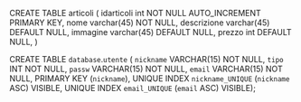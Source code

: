 CREATE TABLE articoli (
idarticoli int NOT NULL AUTO_INCREMENT PRIMARY KEY,
nome varchar(45) NOT NULL,
descrizione varchar(45) DEFAULT NULL,
immagine varchar(45) DEFAULT NULL,
prezzo int DEFAULT NULL,
)


CREATE TABLE `database`.`utente` (
  `nickname` VARCHAR(15) NOT NULL,
  `tipo` INT NOT NULL,
  `passw` VARCHAR(15) NOT NULL,
  `email` VARCHAR(15) NOT NULL,
  PRIMARY KEY (`nickname`),
  UNIQUE INDEX `nickname_UNIQUE` (`nickname` ASC) VISIBLE,
  UNIQUE INDEX `email_UNIQUE` (`email` ASC) VISIBLE);

